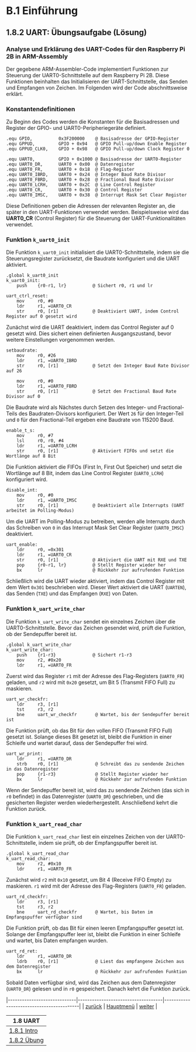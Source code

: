 # B.1 Einführung
## 1.8.2 UART: Übungsaufgabe (Lösung)
### Analyse und Erklärung des UART-Codes für den Raspberry Pi 2B in ARM-Assembly

Der gegebene ARM-Assembler-Code implementiert Funktionen zur Steuerung der UART0-Schnittstelle auf dem Raspberry Pi 2B. Diese Funktionen beinhalten das Initialisieren der UART-Schnittstelle, das Senden und Empfangen von Zeichen. Im Folgenden wird der Code abschnittsweise erklärt.

### Konstantendefinitionen

Zu Beginn des Codes werden die Konstanten für die Basisadressen und Register der GPIO- und UART0-Peripheriegeräte definiert.

```assembly
.equ GPIO,          0x3F200000    @ Basisadresse der GPIO-Register
.equ GPPUD,         GPIO + 0x94   @ GPIO Pull-up/down Enable Register
.equ GPPUD_CLK0,    GPIO + 0x98   @ GPIO Pull-up/down Clock Register 0

.equ UART0,         GPIO + 0x1000 @ Basisadresse der UART0-Register
.equ UART0_DR,      UART0 + 0x00  @ Datenregister
.equ UART0_FR,      UART0 + 0x18  @ Flag-Register
.equ UART0_IBRD,    UART0 + 0x24  @ Integer Baud Rate Divisor
.equ UART0_FBRD,    UART0 + 0x28  @ Fractional Baud Rate Divisor
.equ UART0_LCRH,    UART0 + 0x2C  @ Line Control Register
.equ UART0_CR,      UART0 + 0x30  @ Control Register
.equ UART0_IMSC,    UART0 + 0x38  @ Interrupt Mask Set Clear Register
```

Diese Definitionen geben die Adressen der relevanten Register an, die später in den UART-Funktionen verwendet werden. Beispielsweise wird das **UART0_CR** (Control Register) für die Steuerung der UART-Funktionalitäten verwendet.

### Funktion `k_uart0_init`

Die Funktion `k_uart0_init` initialisiert die UART0-Schnittstelle, indem sie die Steuerungsregister zurücksetzt, die Baudrate konfiguriert und die UART aktiviert.

```assembly
.global k_uart0_init
k_uart0_init:
    push    {r0-r1, lr}          @ Sichert r0, r1 und lr

uart_ctrl_reset:
    mov     r0, #0
    ldr     r1, =UART0_CR
    str     r0, [r1]             @ Deaktiviert UART, indem Control Register auf 0 gesetzt wird
```

Zunächst wird die UART deaktiviert, indem das Control Register auf 0 gesetzt wird. Dies sichert einen definierten Ausgangszustand, bevor weitere Einstellungen vorgenommen werden.

```assembly
setbaudrate:
    mov     r0, #26
    ldr     r1, =UART0_IBRD
    str     r0, [r1]             @ Setzt den Integer Baud Rate Divisor auf 26

    mov     r0, #0
    ldr     r1, =UART0_FBRD
    str     r0, [r1]             @ Setzt den Fractional Baud Rate Divisor auf 0
```

Die Baudrate wird als Nächstes durch Setzen des Integer- und Fractional-Teils des Baudraten-Divisors konfiguriert. Der Wert `26` für den Integer-Teil und `0` für den Fractional-Teil ergeben eine Baudrate von 115200 Baud.

```assembly
enable_t_s:
    mov     r0, #7
    lsl     r0, r0, #4
    ldr     r1, =UART0_LCRH
    str     r0, [r1]             @ Aktiviert FIFOs und setzt die Wortlänge auf 8 Bit
```

Die Funktion aktiviert die FIFOs (First In, First Out Speicher) und setzt die Wortlänge auf 8 Bit, indem das Line Control Register (`UART0_LCRH`) konfiguriert wird.

```assembly
disable_int:
    mov     r0, #0
    ldr     r1, =UART0_IMSC
    str     r0, [r1]             @ Deaktiviert alle Interrupts (UART arbeitet im Polling-Modus)
```

Um die UART im Polling-Modus zu betreiben, werden alle Interrupts durch das Schreiben von `0` in das Interrupt Mask Set Clear Register (`UART0_IMSC`) deaktiviert.

```assembly
uart_enable:
    ldr     r0, =0x301
    ldr     r1, =UART0_CR
    str     r0, [r1]             @ Aktiviert die UART mit RXE und TXE
    pop     {r0-r1, lr}          @ Stellt Register wieder her
    bx      lr                   @ Rückkehr zur aufrufenden Funktion
```

Schließlich wird die UART wieder aktiviert, indem das Control Register mit dem Wert `0x301` beschrieben wird. Dieser Wert aktiviert die UART (`UARTEN`), das Senden (`TXE`) und das Empfangen (`RXE`) von Daten.

### Funktion `k_uart_write_char`

Die Funktion `k_uart_write_char` sendet ein einzelnes Zeichen über die UART0-Schnittstelle. Bevor das Zeichen gesendet wird, prüft die Funktion, ob der Sendepuffer bereit ist.

```assembly
.global k_uart_write_char
k_uart_write_char:
    push    {r1-r3}              @ Sichert r1-r3
    mov     r2, #0x20
    ldr     r1, =UART0_FR
```

Zuerst wird das Register `r1` mit der Adresse des Flag-Registers (`UART0_FR`) geladen, und `r2` wird mit `0x20` gesetzt, um Bit 5 (Transmit FIFO Full) zu maskieren.

```assembly
uart_wr_checkfr:
    ldr     r3, [r1]
    tst     r3, r2
    bne     uart_wr_checkfr       @ Wartet, bis der Sendepuffer bereit ist
```

Die Funktion prüft, ob das Bit für den vollen FIFO (Transmit FIFO Full) gesetzt ist. Solange dieses Bit gesetzt ist, bleibt die Funktion in einer Schleife und wartet darauf, dass der Sendepuffer frei wird.

```assembly
uart_wr_print:
    ldr     r1, =UART0_DR
    strb    r0, [r1]              @ Schreibt das zu sendende Zeichen in das Datenregister
    pop     {r1-r3}               @ Stellt Register wieder her
    bx      lr                    @ Rückkehr zur aufrufenden Funktion
```

Wenn der Sendepuffer bereit ist, wird das zu sendende Zeichen (das sich in `r0` befindet) in das Datenregister (`UART0_DR`) geschrieben, und die gesicherten Register werden wiederhergestellt. Anschließend kehrt die Funktion zurück.


### Funktion `k_uart_read_char`

Die Funktion `k_uart_read_char` liest ein einzelnes Zeichen von der UART0-Schnittstelle, indem sie prüft, ob der Empfangspuffer bereit ist.

```assembly
.global k_uart_read_char
k_uart_read_char:
    mov     r2, #0x10
    ldr     r1, =UART0_FR
```

Zunächst wird `r2` mit `0x10` gesetzt, um Bit 4 (Receive FIFO Empty) zu maskieren. `r1` wird mit der Adresse des Flag-Registers (`UART0_FR`) geladen.

```assembly
uart_rd_checkfr:
    ldr     r3, [r1]
    tst     r3, r2
    bne     uart_rd_checkfr       @ Wartet, bis Daten im Empfangspuffer verfügbar sind
```

Die Funktion prüft, ob das Bit für einen leeren Empfangspuffer gesetzt ist. Solange der Empfangspuffer leer ist, bleibt die Funktion in einer Schleife und wartet, bis Daten empfangen wurden.

```assembly
uart_rd_ret:
    ldr     r1, =UART0_DR
    ldrb    r0, [r1]              @ Liest das empfangene Zeichen aus dem Datenregister
    bx      lr                    @ Rückkehr zur aufrufenden Funktion
```

Sobald Daten verfügbar sind, wird das Zeichen aus dem Datenregister (`UART0_DR`) gelesen und in `r0` gespeichert. Danach kehrt die Funktion zurück.


|-----------------------------|------------------------------------|------------------------------------------|
|   [zurück](k_uart_help.md)  |   [Hauptmenü](../ueberblick.md)    |   [weiter](../Interrupts/intintro.md)    |


|**1.8 UART**                             |
|-----------------------------------------|
| [1.8.1 Intro](uart.md)                  |
| [1.8.2 Übung ](k_uart_ue.md)            |